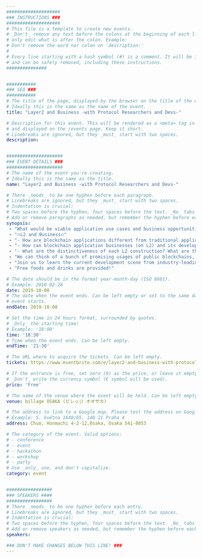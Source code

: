 ```yaml
---
####################
### INSTRUCTIONS ###
####################
# This file is a template to create new events.
# _Don't_ remove any text before the colons at the beginning of each line,
# only edit what is after the colon. Example:
# Don't remove the word nor colon on 'description:'
#
# Every line starting with a hash symbol (#) is a comment. It will be ignored
# and can be safely removed, including these instructions.
###############


###########
### SEO ###
###########
# The title of the page, displayed by the browser on the title of the window.
# Ideally this is the same as the name of the event.
title: "Layer2 and Business -with Protocol Researchers and Devs-"

# Description for this event. This will be rendered as a <meta> tag in the HTML,
# and displayed on the /events page. Keep it short.
# Linebreaks are ignored, but they _must_ start with two spaces.
description: 


#####################
### EVENT DETAILS ###
#####################
# The name of the event you're creating.
# Ideally this is the same as the title.
name: "Layer2 and Business -with Protocol Researchers and Devs-"

# There _needs_ to be one hyphen before each paragraph.
# Linebreaks are ignored, but they _must_ start with two spaces.
# Indentation is crucial:
# Two spaces before the hyphen, four spaces before the text. _No_ tabs allowed.
# Add or remove paragraphs as needed, but remember the hyphen before each entry.
synopsis:
 - "What would be viable application use cases and business opportunities on top of Ethereum with Layer2 technology?" 
 - "🔥L2 and Business🔥"
 - "- How are blockchain applications different from traditional application businesses in terms of monetize/business model? Can layer2 technology create additional value there?"
 - "- How can blockchain application businesses (on L2) and its developers last sustainably?"
 - "- What are the distinctiveness of each L2 construction? What are the potential use cases?"
 - "We can think of a bunch of promising usages of public blockchains, especially with Layer2 technology that solves scalability and usability issues, but first and foremost, are they going to be sustainable when it comes to business?"
 - "Join us to learn the current development scene from industry-leading researchers/devs and see them demystify the capability of Layer2 technology for the real world adoption 🚀"
 - "Free foods and drinks are provided!"

# The date should be in the format year-month-day (ISO 8601).
# Example: 2018-02-28
date: 2019-10-08
# The date when the event ends. Can be left empty or set to the same day the
# event starts.
endDate: 2019-10-08

# Set the time in 24 hours format, surrounded by quotes.
# _Only_ the starting time!
# Example: '18:00'
time: '18:30'
# Time when the event ends. Can be left empty.
endTime: '21:30'

# The URL where to acquire the tickets. Can be left empty.
tickets: https://www.eventbrite.com/e/layer2-and-business-with-protocol-researchers-and-devs--tickets-74235734079

# If the entrance is free, set zero (0) as the price, or leave it empty.
# _Don't_ write the currency symbol (€ symbol will be used).
price: 'Free'

# The name of the venue where the event will be held. Can be left empty.
venue: billage OSAKA (ビレッジ オオサカ)

# The address to link to a Google map. Please test the address on Google Maps.
# Example: 5. května 1640/65, 140 21 Praha 4
address: Chuo, Honmachi 4-2-12,Osaka, Osaka 541-0053

# The category of the event. Valid options:
# - conference
# - event
# - hackathon
# - workshop
# - party
# Use _only_ one, and don't capitalize.
category: event


#################
### SPEAKERS ####
#################
# There _needs_ to be one hyphen before each entry.
# Linebreaks are ignored, but they _must_ start with two spaces.
# Indentation is crucial:
# Two spaces before the hyphen, four spaces before the text. _No_ tabs allowed.
# Add or remove speakers as needed, but remember the hyphen before each entry.
speakers:

### DON'T MAKE CHANGES BELOW THIS LINE! ###
---
```

<!-- ### DON'T MAKE CHANGES BELOW THIS LINE! ### -->

<Event-Content/>
